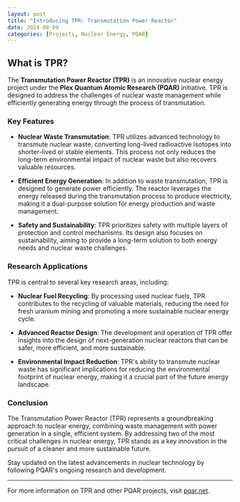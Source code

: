 ```yaml
---
layout: post
title: "Introducing TPR: Transmutation Power Reactor"
date: 2024-08-09
categories: [Projects, Nuclear Energy, PQAR]
---
```


## What is TPR?

The **Transmutation Power Reactor (TPR)** is an innovative nuclear energy project under the **Plex Quantum Atomic Research (PQAR)** initiative. TPR is designed to address the challenges of nuclear waste management while efficiently generating energy through the process of transmutation.

### Key Features

- **Nuclear Waste Transmutation**: TPR utilizes advanced technology to transmute nuclear waste, converting long-lived radioactive isotopes into shorter-lived or stable elements. This process not only reduces the long-term environmental impact of nuclear waste but also recovers valuable resources.

- **Efficient Energy Generation**: In addition to waste transmutation, TPR is designed to generate power efficiently. The reactor leverages the energy released during the transmutation process to produce electricity, making it a dual-purpose solution for energy production and waste management.

- **Safety and Sustainability**: TPR prioritizes safety with multiple layers of protection and control mechanisms. Its design also focuses on sustainability, aiming to provide a long-term solution to both energy needs and nuclear waste challenges.

### Research Applications

TPR is central to several key research areas, including:

- **Nuclear Fuel Recycling**: By processing used nuclear fuels, TPR contributes to the recycling of valuable materials, reducing the need for fresh uranium mining and promoting a more sustainable nuclear energy cycle.

- **Advanced Reactor Design**: The development and operation of TPR offer insights into the design of next-generation nuclear reactors that can be safer, more efficient, and more sustainable.

- **Environmental Impact Reduction**: TPR's ability to transmute nuclear waste has significant implications for reducing the environmental footprint of nuclear energy, making it a crucial part of the future energy landscape.

### Conclusion

The Transmutation Power Reactor (TPR) represents a groundbreaking approach to nuclear energy, combining waste management with power generation in a single, efficient system. By addressing two of the most critical challenges in nuclear energy, TPR stands as a key innovation in the pursuit of a cleaner and more sustainable future.

Stay updated on the latest advancements in nuclear technology by following PQAR's ongoing research and development.

---

For more information on TPR and other PQAR projects, visit [pqar.net](https://pqar.net).
